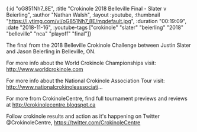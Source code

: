 {:id "oG851Nh7_8E",
 :title "Crokinole 2018 Belleville Final - Slater v Beierling",
 :author "Nathan Walsh",
 :layout :youtube,
 :thumbnail "https://i.ytimg.com/vi/oG851Nh7_8E/mqdefault.jpg",
 :duration "00:19:09",
 :date "2018-11-16",
 :youtube-tags
 ["crokinole"
  "slater"
  "beierling"
  "2018"
  "belleville"
  "nca"
  "playoff"
  "final"]}


The final from the 2018 Belleville Crokinole Challenge between Justin Slater and Jason Beierling in Belleville, ON.

For more info about the World Crokinole Championships visit: http://www.worldcrokinole.com

For more info about the National Crokinole Association Tour visit: http://www.nationalcrokinoleassociati...

For more from CrokinoleCentre, find full tournament previews and reviews at http://crokinolecentre.blogspot.ca

Follow crokinole results and action as it's happening on Twitter @CrokinoleCentre, https://twitter.com/CrokinoleCentre
